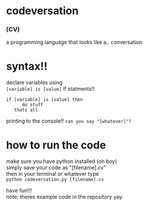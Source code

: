 # codeversation
### (CV)

a programming language that looks like a.. conversation

# syntax!!
declare variables using  
```[variable] is [value]```
if statments!!  
```
if [variable] is [value] then  
      do stuff
   thats all
```
printing to the console!!
```can you say "[whatever]"?```

# how to run the code
make sure you have python installed (oh boy)  
simply save your code as "[filename].cv"  
then in your terminal or whatever type  
```python codeversation.py [filename].cv```

have fun!!!  
note: theres example code in the repository yay  
